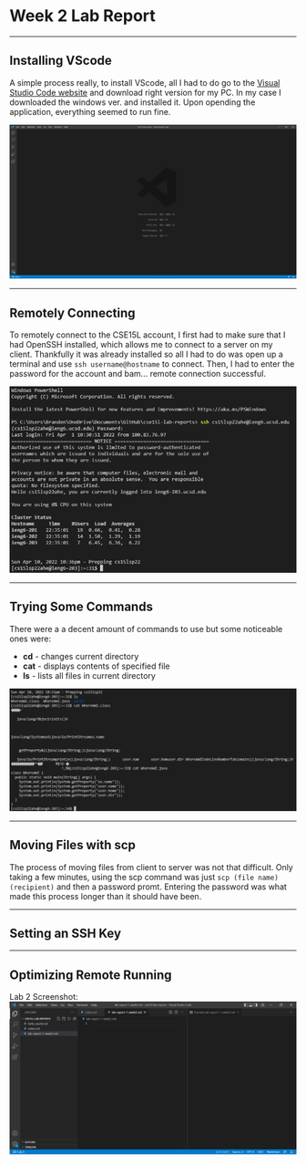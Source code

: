 # **Week 2 Lab Report**
___
## Installing VScode

A simple process really, to install VScode, all I had to do go to the [Visual Studio Code website](https://code.visualstudio.com/) and download right version for my PC. In my case I downloaded the windows ver. and installed it. Upon opending the application, everything seemed to run fine.

![VScode Fully Setup](VScode_set.png)

___
## Remotely Connecting

To remotely connect to the CSE15L account, I first had to make sure that I had OpenSSH installed, which allows me to connect to a server on my client. Thankfully it was already installed so all I had to do was open up a terminal and use `ssh username@hostname` to connect. Then, I had to enter the password for the account and bam... remote connection successful.

![Remote Connnection Success](rem_connect.png)

___
## Trying Some Commands

There were a a decent amount of commands to use but some noticeable ones were:

* **cd** - changes current directory
* **cat** - displays contents of specified file
* **ls** - lists all files in current directory

![Testing Commands](cmd_test.png)

___
## Moving Files with scp

The process of moving files from client to server was not that difficult. Only taking a few minutes, using the scp command was just `scp (file name) (recipient)` and then a password promt. Entering the password was what made this process longer than it should have been.
___
## Setting an SSH Key
___
## Optimizing Remote Running


Lab 2 Screenshot:
![ss1](CSE_15L_SS.png)